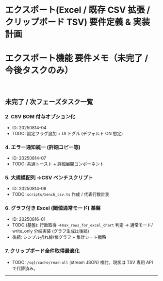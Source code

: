 # エクスポート(Excel / 既存 CSV 拡張 / クリップボード TSV) 要件定義 & 実装計画

# エクスポート機能 要件メモ（未完了 / 今後タスクのみ）
　　　　　　　　　　　　　　　　　　
## 未完了 / 次フェーズタスク一覧

### 2. CSV BOM 付与オプション化

- ID: 20250814-04
- TODO: 設定フラグ追加 + UI トグル (デフォルト ON 想定)

### 4. エラー通知統一 (詳細コピー等)

- ID: 20250814-07
- TODO: 共通トースト + 詳細展開コンポーネント

### 5. 大規模配列 →CSV ベンチスクリプト

- ID: 20250814-08
- TODO: `scripts/bench_csv.ts` 作成 / 代表行数計測

### 6. グラフ付き Excel (閾値通常モード) 基盤

- ID: 20250816-01
- TODO (基盤): 行数取得 →`max_rows_for_excel_chart` 判定 → 通常モード/ write_only 分岐実装 (グラフ生成は後続)
- 後続: シンプル折れ線/棒グラフ + 集計シート戦略

### 7. クリップボード全件取得最適化

- TODO: `/sql/cache/read-all` (stream JSON) 検討。現状は TSV 専用 API で代替済み。

---

